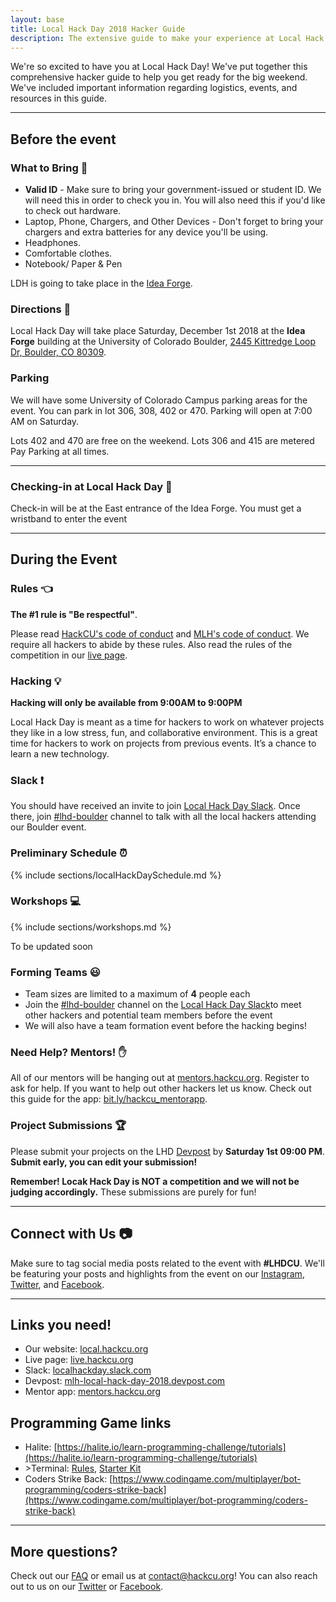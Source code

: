 ```yaml
---
layout: base
title: Local Hack Day 2018 Hacker Guide
description: The extensive guide to make your experience at Local Hack Day amazing!
---
```


We're so excited to have you at Local Hack Day! We've put together this comprehensive hacker guide to help you get ready for the big weekend. We've included important information regarding logistics, events, and resources in this guide.

----

## Before the event 

### What to Bring :briefcase:

- **Valid ID** - Make sure to bring your government-issued or student ID. We will need this in order to check you in. You will also need this if you'd like to check out hardware. 
- Laptop, Phone, Chargers, and Other Devices - Don't forget to bring your chargers and extra batteries for any device you'll be using. 
- Headphones. 
- Comfortable clothes. 
- Notebook/ Paper & Pen 

LDH is going to take place in the [Idea Forge](https://goo.gl/maps/Ly4NbHA28R82). 

### Directions :round_pushpin:

Local Hack Day will take place Saturday, December 1st 2018 at the **Idea Forge** building at the University of Colorado Boulder, [2445 Kittredge Loop Dr, Boulder, CO 80309](https://goo.gl/maps/Ly4NbHA28R82). 

### Parking

We will have some University of Colorado Campus parking areas for the event. You can park in lot 306, 308, 402 or 470. Parking will open at 7:00 AM on Saturday.

Lots 402 and 470 are free on the weekend. 
Lots 306 and 415 are metered Pay Parking at all times. 

---


### Checking-in at Local Hack Day :wave:

Check-in will be at the East entrance of the Idea Forge. You must get a wristband to enter the event


-----

## During the Event

### Rules :point_left:

**The #1 rule is "Be respectful"**.

Please read [HackCU's code of conduct](https://pages.hackcu.org/code_conduct/) and [MLH's code of conduct](https://static.mlh.io/docs/mlh-code-of-conduct.pdf). We require all hackers to abide by these rules. Also read the rules of the competition in our [live page](https://live.hackcu.org/rules/).

### Hacking :bulb:

**Hacking will only be available from 9:00AM to 9:00PM**

Local Hack Day is meant as a time for hackers to work on whatever projects they like in a low stress, fun, and collaborative environment. This is a great time for hackers to work on projects from previous events. It’s a chance to learn a new technology. 


### Slack :exclamation:

You should have received an invite to join [Local Hack Day Slack](https://localhackday.slack.com). Once there, join [#lhd-boulder](https://localhackday.slack.com/messages/CE5PG4TS8/) channel to talk with all the local hackers attending our Boulder event.


### Preliminary Schedule :alarm_clock:

{% include sections/localHackDaySchedule.md %}


### Workshops :computer:

{% include sections/workshops.md %}

To be updated soon

### Forming Teams :smiley:

- Team sizes are limited to a maximum of **4** people each
- Join the [#lhd-boulder](https://localhackday.slack.com/messages/CE5PG4TS8/) channel on the [Local Hack Day Slack](https://localhackday.slack.com)to meet other hackers and potential team members before the event
- We will also have a team formation event before the hacking begins!


### Need Help? Mentors! :raised_hand: 


All of our mentors will be hanging out at [mentors.hackcu.org](https://mentors.hackcu.org). Register to ask for help. If you want to help out other hackers let us know. Check out this guide for the app: [bit.ly/hackcu_mentorapp](http://bit.ly/hackcu_mentorapp).


### Project Submissions :trophy:

Please submit your projects on the LHD [Devpost](https://mlh-local-hack-day-2018.devpost.com/) by **Saturday 1st 09:00 PM**.  **Submit early, you can edit your submission!**

**Remember! Locak Hack Day is NOT a competition and we will not be judging accordingly.** These submissions are purely for fun!

-----

## Connect with Us :camera:

Make sure to tag social media posts related to the event with **\#LHDCU**. We'll be featuring your posts and highlights from the event on our [Instagram](https://www.instagram.com/hackcu/?hl=en), [Twitter](https://twitter.com/hackcu), and [Facebook](https://www.facebook.com/HackCU/). 

-----

## Links you need!

- Our website: [local.hackcu.org](https://local.hackcu.org)
- Live page: [live.hackcu.org](https://live.hackcu.org)
- Slack: [localhackday.slack.com](https://localhackday.slack.com)
- Devpost: [mlh-local-hack-day-2018.devpost.com](https://mlh-local-hack-day-2018.devpost.com/)
- Mentor app: [mentors.hackcu.org](https://mentors.hackcu.org)

## Programming Game links

- Halite: [https://halite.io/learn-programming-challenge/tutorials](https://halite.io/learn-programming-challenge/tutorials)
- \>Terminal: [Rules](https://terminal.c1games.com/rules), [Starter Kit](https://github.com/correlation-one/C1GamesStarterKit)
- Coders Strike Back: [https://www.codingame.com/multiplayer/bot-programming/coders-strike-back](https://www.codingame.com/multiplayer/bot-programming/coders-strike-back)

-----

## More questions?

Check out our [FAQ](https://local.hackcu.org/#faq) or email us at [contact@hackcu.org](mailto:contact@hackcu.org)! You can also reach out to us on our [Twitter](https://twitter.com/hackcu) or [Facebook](https://www.facebook.com/HackCU/).
